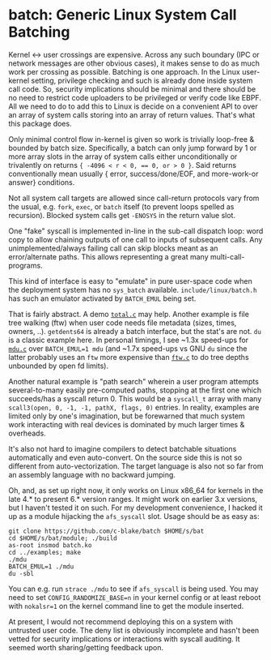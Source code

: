 # batch: Generic Linux System Call Batching

Kernel <-> user crossings are expensive.  Across any such boundary (IPC or
network messages are other obvious cases), it makes sense to do as much work per
crossing as possible.  Batching is one approach.  In the Linux user-kernel
setting, privilege checking and such is already done inside system call code.
So, security implications should be minimal and there should be no need to
restrict code uploaders to be privileged or verify code like EBPF.  All we need
to do to add this to Linux is decide on a convenient API to over an array of
system calls storing into an array of return values.  That's what this package
does.

Only minimal control flow in-kernel is given so work is trivially loop-free &
bounded by batch size.  Specifically, a batch can only jump forward by 1 or more
array slots in the array of system calls either unconditionally or trivalently
on returns `{ -4096 < r < 0, == 0, or > 0 }`.  Said returns conventionally mean
usually { error, success/done/EOF, and more-work-or answer} conditions.

Not all system call targets are allowed since call-return protocols vary from
the usual, e.g.  `fork`, `exec`, or `batch` itself (to prevent loops spelled as
recursion).  Blocked system calls get `-ENOSYS` in the return value slot.

One "fake" syscall is implemented in-line in the sub-call dispatch loop: word
copy to allow chaining outputs of one call to inputs of subsequent calls.  Any
unimplemented/always failing call can skip blocks meant as an error/alternate
paths.  This allows representing a great many multi-call-programs.

This kind of interface is easy to "emulate" in pure user-space code when the
deployment system has no `sys_batch` available.  `include/linux/batch.h` has
such an emulator activated by `BATCH_EMUL` being set.

That is fairly abstract.  A demo [`total.c`](examples/total.c) may help.
Another example is file tree walking (ftw) when user code needs file metadata
(sizes, times, owners, ..).  `getdents64` is already a batch interface, but the
stat's are not.  `du` is a classic example here.  In personal timings, I see
~1.3x speed-ups for [`mdu.c`](examples/mdu.c) over `BATCH_EMUL=1 mdu` (and ~1.7x
speed-ups vs GNU `du` since the latter probably uses an `ftw` more expensive
than [`ftw.c`](examples/ftw.c) to do tree depths unbounded by open fd limits).

Another natural example is "path search" wherein a user program attempts
several-to-many easily pre-computed paths, stopping at the first one which
succeeds/has a syscall return 0.  This would be a `syscall_t` array with many
`scall3(open, 0, -1, -1, pathX, flags, 0)` entries.  In reality, examples are
limited only by one's imagination, but be forewarned that much system work
interacting with real devices is dominated by much larger times & overheads.

It's also not hard to imagine compilers to detect batchable situations
automatically and even auto-convert.  On the source side this is not so
different from auto-vectorization.  The target language is also not so far
from an assembly language with no backward jumping.

Oh, and, as set up right now, it only works on Linux x86\_64 for kernels in the
late 4.* to present 6.* version ranges.  It might work on earlier 3.x versions,
but I haven't tested it on such.  For my development convenience, I hacked it up
as a module hijacking the `afs_syscall` slot.  Usage should be as easy as:

```
git clone https://github.com/c-blake/batch $HOME/s/bat
cd $HOME/s/bat/module; ./build
as-root insmod batch.ko
cd ../examples; make
./mdu
BATCH_EMUL=1 ./mdu
du -sbl
```
You can e.g. run `strace ./mdu` to see if `afs_syscall` is being used.  You may
need to set `CONFIG_RANDOMIZE_BASE=n` in your kernel config or at least reboot
with `nokalsr=1` on the kernel command line to get the module inserted.

At present, I would not recommend deploying this on a system with untrusted
user code.  The deny list is obviously incomplete and hasn't been vetted for
security implications or interactions with syscall auditing.  It seemed worth
sharing/getting feedback upon.
